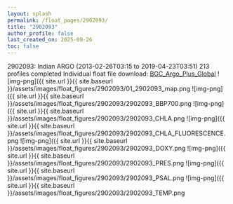 ```yaml
---
layout: splash
permalink: /float_pages/2902093/
title: "2902093"
author_profile: false
last_created_on: 2025-09-26
toc: false
---
```

 
2902093: Indian ARGO (2013-02-26T03:15 to 2019-04-23T03:51)
213 profiles completed
Individual float file download: [BGC_Argo_Plus_Global](https://ftp.soest.hawaii.edu/bgc_argo_plus/Individual_Floats/outliers_removed/2902093_Sprof_processed.nc)
![img-png]({{ site.url }}{{ site.baseurl }}/assets/images/float_figures/2902093/01_2902093_map.png
![img-png]({{ site.url }}{{ site.baseurl }}/assets/images/float_figures/2902093/2902093_BBP700.png
![img-png]({{ site.url }}{{ site.baseurl }}/assets/images/float_figures/2902093/2902093_CHLA.png
![img-png]({{ site.url }}{{ site.baseurl }}/assets/images/float_figures/2902093/2902093_CHLA_FLUORESCENCE.png
![img-png]({{ site.url }}{{ site.baseurl }}/assets/images/float_figures/2902093/2902093_DOXY.png
![img-png]({{ site.url }}{{ site.baseurl }}/assets/images/float_figures/2902093/2902093_PRES.png
![img-png]({{ site.url }}{{ site.baseurl }}/assets/images/float_figures/2902093/2902093_PSAL.png
![img-png]({{ site.url }}{{ site.baseurl }}/assets/images/float_figures/2902093/2902093_TEMP.png
